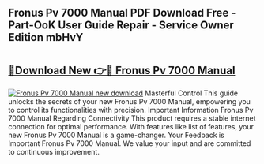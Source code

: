 ## Fronus Pv 7000 Manual PDF Download Free - Part-OoK User Guide Repair - Service Owner Edition mbHvY

# <h2><a href="http://cf17417.oget.top/?id=Fronus+Pv+7000+Manual">🔗Download New 👉🔴 Fronus Pv 7000 Manual</a></h2>

[![Fronus Pv 7000 Manual new download](https://i.imgur.com/5g1atiW.png)](http://cf17417.oget.top/?id=Fronus+Pv+7000+Manual)
Masterful Control This guide unlocks the secrets of your new Fronus Pv 7000 Manual, empowering you to control its functionalities with precision. Important Information Fronus Pv 7000 Manual Regarding Connectivity This product requires a stable internet connection for optimal performance. With features like list of features, your new Fronus Pv 7000 Manual is a game-changer. Your Feedback is Important Fronus Pv 7000 Manual. We value your input and are committed to continuous improvement.
